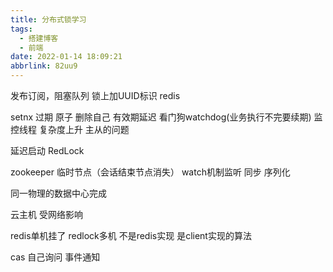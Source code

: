 ```yaml
---
title: 分布式锁学习
tags:
  - 搭建博客
  - 前端
date: 2022-01-14 18:09:21
abbrlink: 82uu9
---
```

发布订阅，阻塞队列
锁上加UUID标识
redis 

setnx 过期 原子
删除自己
有效期延迟   看门狗watchdog(业务执行不完要续期) 监控线程 复杂度上升
主从的问题

延迟启动
RedLock

zookeeper
临时节点（会话结束节点消失） watch机制监听
同步  序列化



同一物理的数据中心完成

云主机 受网络影响

redis单机挂了
redlock多机
不是redis实现 是client实现的算法

cas 自己询问
事件通知

